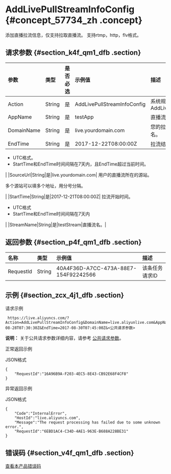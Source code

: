 # AddLivePullStreamInfoConfig {#concept_57734_zh .concept}

添加直播拉流信息，仅支持拉取直播流。 支持rtmp，http，flv格式。

## 请求参数 {#section_k4f_qm1_dfb .section}

|参数|类型|是否必选|示例值|描述|
|:-|:-|:---|:--|:-|
|Action|String|是|AddLivePullStreamInfoConfig|系统规定参数。取值：AddLivePullStreamInfoConfig|
|AppName|String|是|testApp|直播流所属应用名称。|
|DomainName|String|是|live.yourdomain.com|您的拉流域名为用户的播放域名。|
|EndTime|String|是|2017-12-22T08:00:00Z| 拉流结束时间。

 -   UTC格式。
-   StartTime和EndTime时间间隔在7天内，且EndTime超过当前时间。

 |
|SourceUrl|String|是|live.yourdomain.com| 用户的直播流所在的源站。

 多个源站可以填多个地址，用分号分隔。

 |
|StartTime|String|是|2017-12-21T08:00:00Z| 拉流开始时间。

 -   UTC格式
-   StartTime和EndTime时间间隔在7天内

 |
|StreamName|String|是|testStream|直播流名。|

## 返回参数 {#section_p4f_qm1_dfb .section}

|名称|类型|示例值|描述|
|:-|:-|:--|:-|
|RequestId|String|40A4F36D-A7CC-473A-88E7-154F92242566|该条任务请求ID|

## 示例 {#section_zcx_4j1_dfb .section}

请求示例

```
 https://live.aliyuncs.com/?Action=AddLivePullStreamInfoConfig&DomainName=live.aliyunlive.com&AppName=xxx&StreamName=xxx&SourceUrl=xxxx&StartTime=2017-08-28T07:30:30Z&EndTime=2017-08-30T07:45:00Z&<公共请求参数>
```

**说明：** 关于公共请求参数详细内容，请参考 [公共请求参数](cn.zh-CN/API参考/调用方式/公共参数.md#)。

正常返回示例

JSON格式

```
{
    "RequestId":"16A96B9A-F203-4EC5-8E43-CB92E68F4CF8"
}
```

异常返回示例

JSON格式

```
{
    "Code":"InternalError",
    "HostId":"live.aliyuncs.com",
    "Message":"The request processing has failed due to some unknown error.",
    "RequestId":"6EBD1AC4-C34D-4AE1-963E-B688A228BE31"
}
```

## 错误码 {#section_v4f_qm1_dfb .section}

[查看本产品错误码](https://error-center.aliyun.com/status/product/live)

